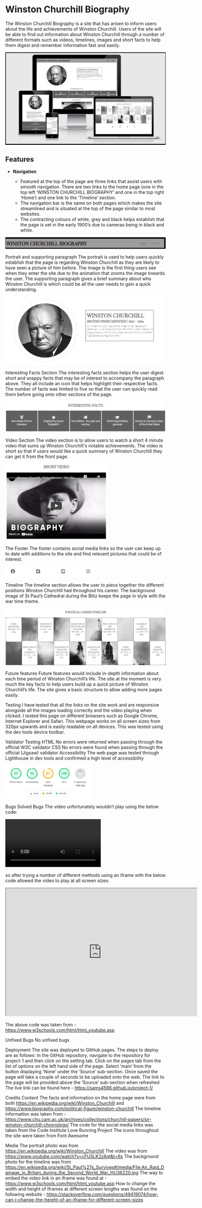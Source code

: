 # Winston Churchill Biography

The Winston Churchill Biography is a site that has arisen to inform users about the life and achievements of Winston Churchill. Users of the site will be able to find out information about Winston Churchill through a number of different formats such as videos, timelines, images and short facts to help them digest and remember information fast and easily. 

![Am I Responsive Mockup](https://github.com/sams4566/project-1/blob/main/media/winston1.jpg)

## Features
- __Navigation__

  - Featured at the top of the page are three links that assist users with smooth navigation. There are two links to the home page (one in the top left ‘WINSTON CHURCHILL    BIOGRAPHY’ and one in the top right ‘Home’) and one link to the ‘Timeline’ section.
  - The navigation bar is the same on both pages which makes the site streamlined and is situated at the top of the page similar to most websites. 
  - The contracting colours of white, grey and black helps establish that the page is set in the early 1900’s due to cameras being in black and white. 

![Nav bar](https://github.com/sams4566/project-1/blob/main/media/winston2.jpg)

Portrait and supporting paragraph
The portrait is used to help users quickly establish that the page is regarding Winston Churchill as they are likely to have seen a picture of him before. The image is the first thing users see when they enter the site due to the animation that zooms the image towards the user. 
The supporting paragraph gives a brief summary about who Winston Churchill is which could be all the user needs to gain a quick understanding. 

![Portrait and supporting paragraph](https://github.com/sams4566/project-1/blob/main/media/winston3.jpg)

Interesting Facts Section
The interesting facts section helps the user digest short and snappy facts that may be of interest to accompany the paragraph above. 
They all include an icon that helps highlight their respective facts.
The number of facts was limited to five so that the user can quickly read them before going onto other sections of the page.

![Interesting Facts Section](https://github.com/sams4566/project-1/blob/main/media/winston4.jpg)

Video Section
The video section is to allow users to watch a short 4 minute video that sums up Winston Churchill's notable achievements. 
The video is short so that if users would like a quick summary of Winston Churchill they can get it from the front page. 

![Video section](https://github.com/sams4566/project-1/blob/main/media/winston5.jpg)

The Footer
The footer contains social media links so the user can keep up to date with additions to the site and find relevant pictures that could be of interest.

![Footer](https://github.com/sams4566/project-1/blob/main/media/winston6.jpg)

Timeline
The timeline section allows the user to piece together the different positions Winston Churchill had throughout his career. 
The background image of St Paul’s Cathedral during the Blitz keeps the page in style with the war time theme.

![Timeline](https://github.com/sams4566/project-1/blob/main/media/winston7.jpg)

Future features
Future features would include in-depth information about each time period of Winston Churchill’s life. The site at the moment is very much the key facts to help users build up a quick picture of Winston Churchill’s life. The site gives a basic structure to allow adding more pages easily.

Testing
I have tested that all the links on the site work and are responsive alongside all the images loading correctly and the video playing when clicked.
I tested this page on different browsers such as Google Chrome, Internet Explorer and Safari. 
This webpage works on all screen sizes from 320px upwards and is easily readable on all devices. This was tested using the dev tools device toolbar.

Validator Testing
HTML
No errors were returned when passing through the official W3C validator
CSS
No errors were found when passing through the official (Jigsaw) validator
Accessibility
The web page was tested through Lighthouse in dev tools and confirmed a high level of accessibility

![Validator](https://github.com/sams4566/project-1/blob/main/media/winston8.jpg)

Bugs
Solved Bugs 
The video unfortunately wouldn’t play using the below code:

<video src="https://www.youtube.com/watch?v=cFUSLK2z6qI&t=6s" controls>
                <p></p>
                <a href="https://www.youtube.com/watch?v=cFUSLK2z6qI&t=6s">Link to the video.</a>
            </video>

so after trying a number of different methods using an iframe with the below code allowed the video to play at all screen sizes:

<iframe width="600" height="400" src="https://www.youtube.com/embed/cFUSLK2z6qI" id="video">
</iframe>

The above code was taken from - https://www.w3schools.com/html/html_youtube.asp 

Unfixed Bugs
No unfixed bugs

Deployment
The site was deployed to GitHub pages. The steps to deploy are as follows:
In the GitHub repository, navigate to the repository for project-1 and then click on the setting tab.
Click on the pages tab from the list of options on the left hand side of the page.
Select ‘main’ from the button displaying ‘None’ under the ‘Source’ sub-section.
Once saved the page will take a couple of seconds to be uploaded onto the web. The link to the page will be provided above the ‘Source’ sub-section when refreshed
The live link can be found here - https://sams4566.github.io/project-1/

Credits
Content
The facts and information on the home page were from both https://en.wikipedia.org/wiki/Winston_Churchill and https://www.biography.com/political-figure/winston-churchill 
The timeline information was taken from - https://www.chu.cam.ac.uk/archives/collections/churchill-papers/sir-winston-churchill-chronology/
The code for the social media links was taken from the Code Institute Love Running Project
The icons throughout the site were taken from Font Awesome

Media
The portrait photo was from https://en.wikipedia.org/wiki/Winston_Churchill
The video was from https://www.youtube.com/watch?v=cFUSLK2z6qI&t=6s 
The background photo for the timeline was from https://en.wikipedia.org/wiki/St_Paul%27s_Survives#/media/File:Air_Raid_Damage_in_Britain_during_the_Second_World_War_HU36220.jpg 
The way to embed the video link in an iframe was found at - https://www.w3schools.com/html/html_youtube.asp
How to change the width and height of iframes at different screen lengths was found on the following website - https://stackoverflow.com/questions/49419074/how-can-i-change-the-height-of-an-iframe-for-different-screen-sizes 
